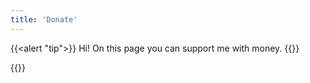 ```yaml
---
title: 'Donate'
---
```


{{<alert "tip">}}
Hi! On this page you can support me with money.
{{</alert>}}

{{<form-donate
wallet="4100117508070347"
membership=""
usd="4584 4328 1371 3790"
eur="4584 4328 1893 8194"
rub="4584 4328 1325 5511"
btc="bc1q855dt7p8mtd74yw96vvu93wy59j0fl8gaqh62h"
eth="0x7252D91B61E18eDE4c8ec43a0EE7F1dFD17542ab"
xmr="48Q1zEztoECNyijSoQVhHC12LaxzNLPrhBgwGdM2847QY8ayusQ6XBjCD9hgeQk2LLUKbBvC5yKxDDmzkGvGyMGE9o95YkR">}}
